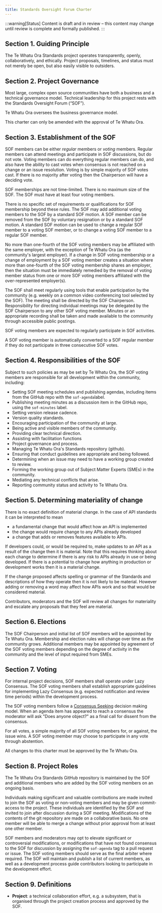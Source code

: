 ```yaml
---
title: Standards Oversight Forum Charter
---
```


:::warning[Status]
Content is draft and in review – this content may change until review is complete and formally published.
:::

## Section 1. Guiding Principle

The Te Whatu Ora Standards project operates transparently, openly, collaboratively, and ethically. Project proposals, timelines, and status must not merely be open, but also easily visible to outsiders.

## Section 2. Project Governance

Most large, complex open source communities have both a business and a technical governance model. Technical leadership for this project
rests with the Standards Oversight Forum (“SOF”).

Te Whatu Ora oversees the business governance model.

This charter can only be amended with the approval of Te Whatu Ora.

## Section 3. Establishment of the SOF

SOF members can be either _regular_ members or _voting_ members. Regular members can attend meetings and participate in SOF discussions, but do not
vote. Voting members can do everything regular members can do, and also have the ability to cast votes when consensus is not reached on a change or an issue resolution. Voting is by simple majority of SOF votes cast. If there is no majority after voting then the Chairperson will have a deciding vote.

SOF memberships are not time-limited. There is no maximum size of the SOF. The SOF must have at least four voting members.

There is no specific set of requirements or qualifications for SOF membership beyond these rules. The SOF may add additional voting members to the SOF by a standard SOF motion. A SOF member can be removed from the SOF by voluntary resignation or by a standard SOF motion. A standard SOF motion can be used to change a regular SOF member to a voting SOF member, or to change a voting SOF member to a regular SOF member.

No more than one-fourth of the SOF voting members may be affiliated with the same employer, with the exception of Te Whatu Ora (as the community's largest employer). If a change in SOF voting membership or a change of employment by a SOF voting member creates a situation where more than one-fourth of the SOF voting membership shares an employer, then the situation must be immediately remedied by the removal of voting member status from one or more SOF voting members affiliated with the over-represented employer(s).

The SOF shall meet regularly using tools that enable participation by the community (e.g. weekly on a common video conferencing tool selected by the SOF). The meeting shall be directed by the SOF Chairperson. Responsibility for directing individual meetings may be delegated by the SOF Chairperson to any other SOF voting member. Minutes or an appropriate recording shall be taken and made available to the community through accessible public postings.

SOF voting members are expected to regularly participate in SOF activities.

A SOF voting member is automatically converted to a SOF regular member if they do not participate in three consecutive SOF votes.

## Section 4. Responsibilities of the SOF

Subject to such policies as may be set by Te Whatu Ora, the SOF voting members are responsible for all development within the community, including:

- Setting SOF meeting schedules and publishing agendas, including items from the GitHub repo with the `sof-agenda`label.
- Publishing meeting minutes as a discussion item in the GitHub repo, using the `sof-minutes` label.
- Setting version release cadence.
- Version quality standards.
- Encouraging participation of the community at large.
- Being active and visible members of the community.
- Providing clear technical direction.
- Assisting with facilitation functions
- Project governance and process.
- Managing Te Whatu Ora's Standards repository (github).
- Ensuring that conduct guidelines are appropriate and being followed.
- Determining when an issue may need to have a working group created to review.
- Forming the working group out of Subject Matter Experts (SMEs) in the community.
- Mediating any technical conflicts that arise.
- Reporting community status and activity to Te Whatu Ora.

## Section 5. Determining materiality of change

There is no exact definition of material change. In the case of API standards it can be interpreted to mean

- a fundamental change that would affect how an API is implemented
- the change would require change to any APIs already developed
- a change that adds or removes features available to APIs.

If developers could, or would be required to, make updates to an API as a result of the change then it is material. Note that this requires thinking about each change to determine if there is any risk to APIs already in use or being developed. If there is a potential to change how anything in production or development works then it is a material change.

If the change proposed affects spelling or grammar of the Standards and descriptions of how they operate then it is not likely to be material. However adding or removing a word may affect how APIs work and so that would be considered material.

Contributors, moderators and the SOF will review all changes for materiality and escalate any proposals that they feel are material.

## Section 6. Elections

The SOF Chairperson and initial list of SOF members will be appointed by Te Whatu Ora. Membership and election rules will change over time as the community grows. Additional members may be appointed by agreement of the SOF voting members depending on the degree of activity in the community and the level of input required from SMEs.

## Section 7. Voting

For internal project decisions, SOF members shall operate under Lazy Consensus. The SOF voting members shall establish appropriate guidelines for implementing Lazy Consensus (e.g. expected notification and review time periods) within the development process.

The SOF voting members follow a [Consensus Seeking][] decision making model. When an agenda item has appeared to reach a consensus the moderator will ask "Does anyone object?" as a final call for dissent from the consensus.

For all votes, a simple majority of all SOF voting members for, or against, the issue wins. A SOF voting member may choose to participate in any vote through abstention.

All changes to this charter must be approved by the Te Whatu Ora.

## Section 8. Project Roles

The Te Whatu Ora Standards GitHub repository is maintained by the SOF and additional members who are added by the SOF voting members on an ongoing basis.

Individuals making significant and valuable contributions are made invited to join the SOF as voting or non-voting members and may be given commit-access to the project. These individuals are identified by the SOF and invited to join after discussion during a SOF meeting. Modifications of the contents of the git repository are made on a collaborative basis. No one member will be able to merge a change without prior approval from at least one other member.

SOF members and moderators may opt to elevate significant or controversial modifications, or modifications that have not found consensus to the SOF for discussion by assigning the `sof-agenda` tag to a pull request or issue. The SOF voting members should serve as the final arbiter where required.
The SOF will maintain and publish a list of current members, as well as a development process guide contributors looking to participate in the development effort.

## Section 9. Definitions

- **Project**: a technical collaboration effort, e.g. a subsystem, that
  is organised through the project creation process and approved by the
  SOF.

[Consensus Seeking]: https://en.wikipedia.org/wiki/Consensus-seeking_decision-making
